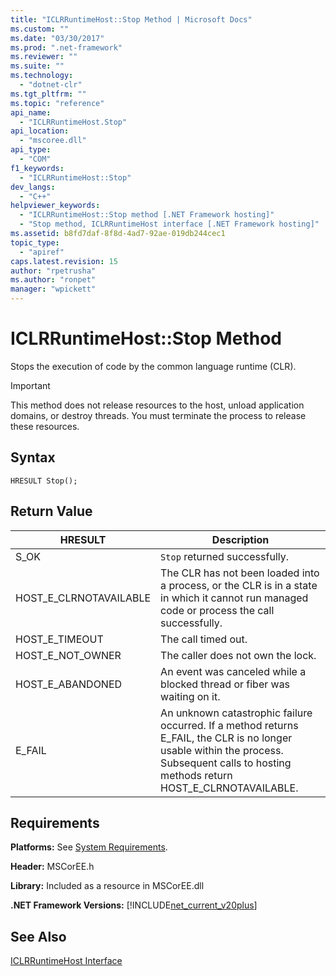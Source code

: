 ```yaml
---
title: "ICLRRuntimeHost::Stop Method | Microsoft Docs"
ms.custom: ""
ms.date: "03/30/2017"
ms.prod: ".net-framework"
ms.reviewer: ""
ms.suite: ""
ms.technology: 
  - "dotnet-clr"
ms.tgt_pltfrm: ""
ms.topic: "reference"
api_name: 
  - "ICLRRuntimeHost.Stop"
api_location: 
  - "mscoree.dll"
api_type: 
  - "COM"
f1_keywords: 
  - "ICLRRuntimeHost::Stop"
dev_langs: 
  - "C++"
helpviewer_keywords: 
  - "ICLRRuntimeHost::Stop method [.NET Framework hosting]"
  - "Stop method, ICLRRuntimeHost interface [.NET Framework hosting]"
ms.assetid: b8fd7daf-8f8d-4ad7-92ae-019db244cec1
topic_type: 
  - "apiref"
caps.latest.revision: 15
author: "rpetrusha"
ms.author: "ronpet"
manager: "wpickett"
---
```

# ICLRRuntimeHost::Stop Method
Stops the execution of code by the common language runtime (CLR).  
  
> [!IMPORTANT]
>  This method does not release resources to the host, unload application domains, or destroy threads. You must terminate the process to release these resources.  
  
## Syntax  
  
```  
HRESULT Stop();  
```  
  
## Return Value  
  
|HRESULT|Description|  
|-------------|-----------------|  
|S_OK|`Stop` returned successfully.|  
|HOST_E_CLRNOTAVAILABLE|The CLR has not been loaded into a process, or the CLR is in a state in which it cannot run managed code or process the call successfully.|  
|HOST_E_TIMEOUT|The call timed out.|  
|HOST_E_NOT_OWNER|The caller does not own the lock.|  
|HOST_E_ABANDONED|An event was canceled while a blocked thread or fiber was waiting on it.|  
|E_FAIL|An unknown catastrophic failure occurred. If a method returns E_FAIL, the CLR is no longer usable within the process. Subsequent calls to hosting methods return HOST_E_CLRNOTAVAILABLE.|  
  
## Requirements  
 **Platforms:** See [System Requirements](../../../../docs/framework/get-started/system-requirements.md).  
  
 **Header:** MSCorEE.h  
  
 **Library:** Included as a resource in MSCorEE.dll  
  
 **.NET Framework Versions:** [!INCLUDE[net_current_v20plus](../../../../includes/net-current-v20plus-md.md)]  
  
## See Also  
 [ICLRRuntimeHost Interface](../../../../docs/framework/unmanaged-api/hosting/iclrruntimehost-interface.md)